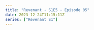 ```yaml
---
title: "Revenant - S1E5 - Episode 05"
date: 2023-12-24T11:15:11Z
series: ["Revenant S1"]
---
```



<mux-player stream-type="on-demand"
  src="https://kp3d-my.sharepoint.com/personal/ryoo_kp3d_onmicrosoft_com/_layouts/15/download.aspx?share=ERNcpYiat-xJij_DLmEcGzQBMe-CBGd80eY9kFnzfHJXuw" prefer-playback="mse" controls>
  </mux-player>
  
  
  <script src="https://cdn.jsdelivr.net/npm/@mux/mux-player"></script>
  
 <script type="application/ld+json">
 {
  "@context": "https://schema.org/",
  "@type": "VideoObject",
  "name": "Night Has Come - S1E5 - Episode 05",
  "contentUrl": "https://stream.mux.com/bRmxrccOgIFojxnatEfIAniIciGg02FFyd9ts01TDDN28.m3u8",
  "thumbnailUrl": "https://www.themoviedb.org/t/p/original/aGuBIB79vDDQKcsQUIF5fa5P07b.jpg?width=314&fit_mode=preserve&time=25",
  "uploadDate": "2023-12-14T12:54:56Z",
}

</script>